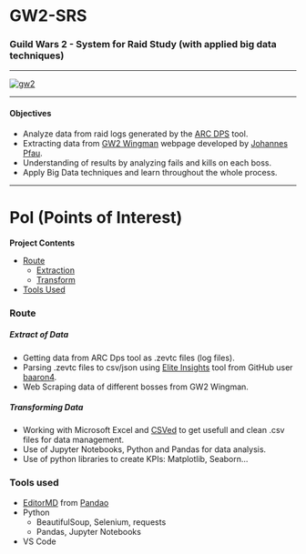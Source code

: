 # GW2-SRS
### Guild Wars 2 - System for Raid Study (with applied big data techniques)
-----------------------------------------------------------------------------------
[![gw2](https://images-wixmp-ed30a86b8c4ca887773594c2.wixmp.com/f/3b6cc678-b1b3-4c10-9c25-e278bd301dd5/d8u83ma-186a112b-4859-4613-91b6-dffed9d8ca7a.png?token=eyJ0eXAiOiJKV1QiLCJhbGciOiJIUzI1NiJ9.eyJzdWIiOiJ1cm46YXBwOjdlMGQxODg5ODIyNjQzNzNhNWYwZDQxNWVhMGQyNmUwIiwiaXNzIjoidXJuOmFwcDo3ZTBkMTg4OTgyMjY0MzczYTVmMGQ0MTVlYTBkMjZlMCIsIm9iaiI6W1t7InBhdGgiOiJcL2ZcLzNiNmNjNjc4LWIxYjMtNGMxMC05YzI1LWUyNzhiZDMwMWRkNVwvZDh1ODNtYS0xODZhMTEyYi00ODU5LTQ2MTMtOTFiNi1kZmZlZDlkOGNhN2EucG5nIn1dXSwiYXVkIjpbInVybjpzZXJ2aWNlOmZpbGUuZG93bmxvYWQiXX0.uL8HBogU4dH7WKAibcZ7QuMN-r4-X1LVeIzpe99jJ2M "gw2")](https://images-wixmp-ed30a86b8c4ca887773594c2.wixmp.com/f/3b6cc678-b1b3-4c10-9c25-e278bd301dd5/d8u83ma-186a112b-4859-4613-91b6-dffed9d8ca7a.png?token=eyJ0eXAiOiJKV1QiLCJhbGciOiJIUzI1NiJ9.eyJzdWIiOiJ1cm46YXBwOjdlMGQxODg5ODIyNjQzNzNhNWYwZDQxNWVhMGQyNmUwIiwiaXNzIjoidXJuOmFwcDo3ZTBkMTg4OTgyMjY0MzczYTVmMGQ0MTVlYTBkMjZlMCIsIm9iaiI6W1t7InBhdGgiOiJcL2ZcLzNiNmNjNjc4LWIxYjMtNGMxMC05YzI1LWUyNzhiZDMwMWRkNVwvZDh1ODNtYS0xODZhMTEyYi00ODU5LTQ2MTMtOTFiNi1kZmZlZDlkOGNhN2EucG5nIn1dXSwiYXVkIjpbInVybjpzZXJ2aWNlOmZpbGUuZG93bmxvYWQiXX0.uL8HBogU4dH7WKAibcZ7QuMN-r4-X1LVeIzpe99jJ2M "gw2")

-----------------------------------------------------------------------------------
#### Objectives
- Analyze data from raid logs generated by the [ARC DPS](http://www.deltaconnected.com/arcdps/ "ARC DPS") tool.
- Extracting data from [GW2 Wingman](https://gw2wingman.nevermindcreations.de/home) webpage developed by [Johannes Pfau](https://scholar.google.de/citations?user=bzNu0ncAAAAJ&hl=de).
- Understanding of results by analyzing fails and kills on each boss.
- Apply Big Data techniques and learn throughout the whole process.
-----------------------------------------------------------------------------------
# PoI (Points of Interest)


**Project Contents**
- [Route](#route)
  - [Extraction](#extract-of-data)
  - [Transform](#transforming-data)
- [Tools Used](#tools-used)

### Route
##### Extract of Data
- Getting data from ARC Dps tool as .zevtc files (log files).
- Parsing .zevtc files to csv/json using [Elite Insights](https://github.com/baaron4/GW2-Elite-Insights-Parser "Elite Insights") tool from GitHub user [baaron4](https://github.com/baaron4 "baaron4").
- Web Scraping data of different bosses from GW2 Wingman.

##### Transforming Data
- Working with Microsoft Excel and [CSVed](https://csved.sjfrancke.nl/ "CSVed") to get usefull and clean .csv files for data management.
- Use of Jupyter Notebooks, Python and Pandas for data analysis.
- Use of python libraries to create KPIs: Matplotlib, Seaborn...

### Tools used

- [EditorMD](https://pandao.github.io/editor.md/en.html "EditorMD") from [Pandao](https://github.com/pandao)
- Python
  - BeautifulSoup, Selenium, requests
  - Pandas, Jupyter Notebooks
- VS Code
